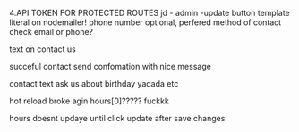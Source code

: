 4.API TOKEN FOR PROTECTED ROUTES
jd - admin -update button
template literal on nodemailer!
phone number optional, perfered method of contact check email or phone?






text on contact us

succeful contact send confomation with nice message

contact text ask us about birthday yadada  etc




hot reload broke agin
hours[0]?????  fuckkk


hours doesnt updaye until click update after save changes